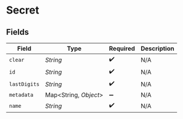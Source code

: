 # Secret


## Fields

| Field                  | Type                   | Required               | Description            |
| ---------------------- | ---------------------- | ---------------------- | ---------------------- |
| `clear`                | *String*               | :heavy_check_mark:     | N/A                    |
| `id`                   | *String*               | :heavy_check_mark:     | N/A                    |
| `lastDigits`           | *String*               | :heavy_check_mark:     | N/A                    |
| `metadata`             | Map\<String, *Object*> | :heavy_minus_sign:     | N/A                    |
| `name`                 | *String*               | :heavy_check_mark:     | N/A                    |